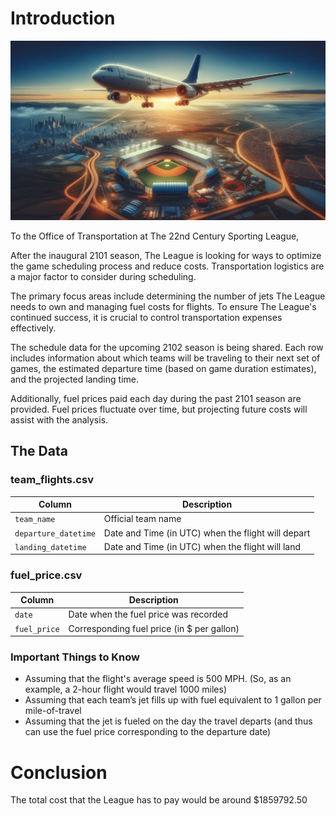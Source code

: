 # Introduction

![Baseball Flights](baseball_flights.png)


To the Office of Transportation at The 22nd Century Sporting League,

After the inaugural 2101 season, The League is looking for ways to optimize the game scheduling process and reduce costs. Transportation logistics are a major factor to consider during scheduling.

The primary focus areas include determining the number of jets The League needs to own and managing fuel costs for flights. To ensure The League's continued success, it is crucial to control transportation expenses effectively.

The schedule data for the upcoming 2102 season is being shared. Each row includes information about which teams will be traveling to their next set of games, the estimated departure time (based on game duration estimates), and the projected landing time.

Additionally, fuel prices paid each day during the past 2101 season are provided. Fuel prices fluctuate over time, but projecting future costs will assist with the analysis.


## The Data

### team_flights.csv

| Column     | Description              |
|------------|--------------------------|
| `team_name` | Official team name |
| `departure_datetime` | Date and Time (in UTC) when the flight will depart |
| `landing_datetime` | Date and Time (in UTC) when the flight will land |


### fuel_price.csv

| Column     | Description              |
|------------|--------------------------|
| `date` | Date when the fuel price was recorded |
| `fuel_price` | Corresponding fuel price (in $ per gallon) |


### Important Things to Know
- Assuming that the flight's average speed is 500 MPH. (So, as an example, a 2-hour flight would travel 1000 miles)
- Assuming that each team’s jet fills up with fuel equivalent to 1 gallon per mile-of-travel 
- Assuming that the jet is fueled on the day the travel departs (and thus can use the fuel price corresponding to the departure date)

# Conclusion

The total cost that the League has to pay would be around $1859792.50
